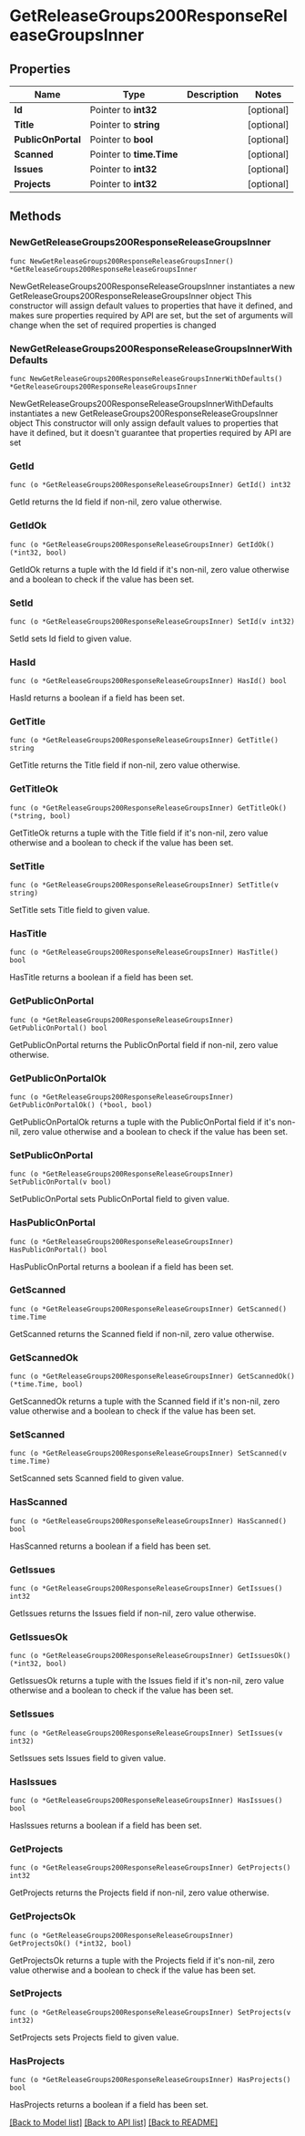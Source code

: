 # GetReleaseGroups200ResponseReleaseGroupsInner

## Properties

Name | Type | Description | Notes
------------ | ------------- | ------------- | -------------
**Id** | Pointer to **int32** |  | [optional] 
**Title** | Pointer to **string** |  | [optional] 
**PublicOnPortal** | Pointer to **bool** |  | [optional] 
**Scanned** | Pointer to **time.Time** |  | [optional] 
**Issues** | Pointer to **int32** |  | [optional] 
**Projects** | Pointer to **int32** |  | [optional] 

## Methods

### NewGetReleaseGroups200ResponseReleaseGroupsInner

`func NewGetReleaseGroups200ResponseReleaseGroupsInner() *GetReleaseGroups200ResponseReleaseGroupsInner`

NewGetReleaseGroups200ResponseReleaseGroupsInner instantiates a new GetReleaseGroups200ResponseReleaseGroupsInner object
This constructor will assign default values to properties that have it defined,
and makes sure properties required by API are set, but the set of arguments
will change when the set of required properties is changed

### NewGetReleaseGroups200ResponseReleaseGroupsInnerWithDefaults

`func NewGetReleaseGroups200ResponseReleaseGroupsInnerWithDefaults() *GetReleaseGroups200ResponseReleaseGroupsInner`

NewGetReleaseGroups200ResponseReleaseGroupsInnerWithDefaults instantiates a new GetReleaseGroups200ResponseReleaseGroupsInner object
This constructor will only assign default values to properties that have it defined,
but it doesn't guarantee that properties required by API are set

### GetId

`func (o *GetReleaseGroups200ResponseReleaseGroupsInner) GetId() int32`

GetId returns the Id field if non-nil, zero value otherwise.

### GetIdOk

`func (o *GetReleaseGroups200ResponseReleaseGroupsInner) GetIdOk() (*int32, bool)`

GetIdOk returns a tuple with the Id field if it's non-nil, zero value otherwise
and a boolean to check if the value has been set.

### SetId

`func (o *GetReleaseGroups200ResponseReleaseGroupsInner) SetId(v int32)`

SetId sets Id field to given value.

### HasId

`func (o *GetReleaseGroups200ResponseReleaseGroupsInner) HasId() bool`

HasId returns a boolean if a field has been set.

### GetTitle

`func (o *GetReleaseGroups200ResponseReleaseGroupsInner) GetTitle() string`

GetTitle returns the Title field if non-nil, zero value otherwise.

### GetTitleOk

`func (o *GetReleaseGroups200ResponseReleaseGroupsInner) GetTitleOk() (*string, bool)`

GetTitleOk returns a tuple with the Title field if it's non-nil, zero value otherwise
and a boolean to check if the value has been set.

### SetTitle

`func (o *GetReleaseGroups200ResponseReleaseGroupsInner) SetTitle(v string)`

SetTitle sets Title field to given value.

### HasTitle

`func (o *GetReleaseGroups200ResponseReleaseGroupsInner) HasTitle() bool`

HasTitle returns a boolean if a field has been set.

### GetPublicOnPortal

`func (o *GetReleaseGroups200ResponseReleaseGroupsInner) GetPublicOnPortal() bool`

GetPublicOnPortal returns the PublicOnPortal field if non-nil, zero value otherwise.

### GetPublicOnPortalOk

`func (o *GetReleaseGroups200ResponseReleaseGroupsInner) GetPublicOnPortalOk() (*bool, bool)`

GetPublicOnPortalOk returns a tuple with the PublicOnPortal field if it's non-nil, zero value otherwise
and a boolean to check if the value has been set.

### SetPublicOnPortal

`func (o *GetReleaseGroups200ResponseReleaseGroupsInner) SetPublicOnPortal(v bool)`

SetPublicOnPortal sets PublicOnPortal field to given value.

### HasPublicOnPortal

`func (o *GetReleaseGroups200ResponseReleaseGroupsInner) HasPublicOnPortal() bool`

HasPublicOnPortal returns a boolean if a field has been set.

### GetScanned

`func (o *GetReleaseGroups200ResponseReleaseGroupsInner) GetScanned() time.Time`

GetScanned returns the Scanned field if non-nil, zero value otherwise.

### GetScannedOk

`func (o *GetReleaseGroups200ResponseReleaseGroupsInner) GetScannedOk() (*time.Time, bool)`

GetScannedOk returns a tuple with the Scanned field if it's non-nil, zero value otherwise
and a boolean to check if the value has been set.

### SetScanned

`func (o *GetReleaseGroups200ResponseReleaseGroupsInner) SetScanned(v time.Time)`

SetScanned sets Scanned field to given value.

### HasScanned

`func (o *GetReleaseGroups200ResponseReleaseGroupsInner) HasScanned() bool`

HasScanned returns a boolean if a field has been set.

### GetIssues

`func (o *GetReleaseGroups200ResponseReleaseGroupsInner) GetIssues() int32`

GetIssues returns the Issues field if non-nil, zero value otherwise.

### GetIssuesOk

`func (o *GetReleaseGroups200ResponseReleaseGroupsInner) GetIssuesOk() (*int32, bool)`

GetIssuesOk returns a tuple with the Issues field if it's non-nil, zero value otherwise
and a boolean to check if the value has been set.

### SetIssues

`func (o *GetReleaseGroups200ResponseReleaseGroupsInner) SetIssues(v int32)`

SetIssues sets Issues field to given value.

### HasIssues

`func (o *GetReleaseGroups200ResponseReleaseGroupsInner) HasIssues() bool`

HasIssues returns a boolean if a field has been set.

### GetProjects

`func (o *GetReleaseGroups200ResponseReleaseGroupsInner) GetProjects() int32`

GetProjects returns the Projects field if non-nil, zero value otherwise.

### GetProjectsOk

`func (o *GetReleaseGroups200ResponseReleaseGroupsInner) GetProjectsOk() (*int32, bool)`

GetProjectsOk returns a tuple with the Projects field if it's non-nil, zero value otherwise
and a boolean to check if the value has been set.

### SetProjects

`func (o *GetReleaseGroups200ResponseReleaseGroupsInner) SetProjects(v int32)`

SetProjects sets Projects field to given value.

### HasProjects

`func (o *GetReleaseGroups200ResponseReleaseGroupsInner) HasProjects() bool`

HasProjects returns a boolean if a field has been set.


[[Back to Model list]](../README.md#documentation-for-models) [[Back to API list]](../README.md#documentation-for-api-endpoints) [[Back to README]](../README.md)



